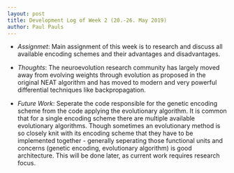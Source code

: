 ```yaml
---
layout: post
title: Development Log of Week 2 (20.-26. May 2019)
author: Paul Pauls
---
```


* _Assignmet_: Main assignment of this week is to research and discuss all available encoding schemes and their advantages and disadvantages.


* _Thoughts_: The neuroevolution research community has largely moved away from evolving  weights through evolution as proposed in the original NEAT algorithm and has moved to modern and very powerful differential techniques like backpropagation.


* _Future Work_: Seperate the code responsible for the genetic encoding scheme from the code applying the evolutionary algorithm. It is common that for a single encoding scheme there are multiple available evolutionary algorithms. Though sometimes an evolutionary method is so closely knit with its encoding scheme that they have to be implemented together - generally seperating those functional units and concerns (genetic encoding, evolutionary algorithm) is good architecture. This will be done later, as current work requires research focus.

